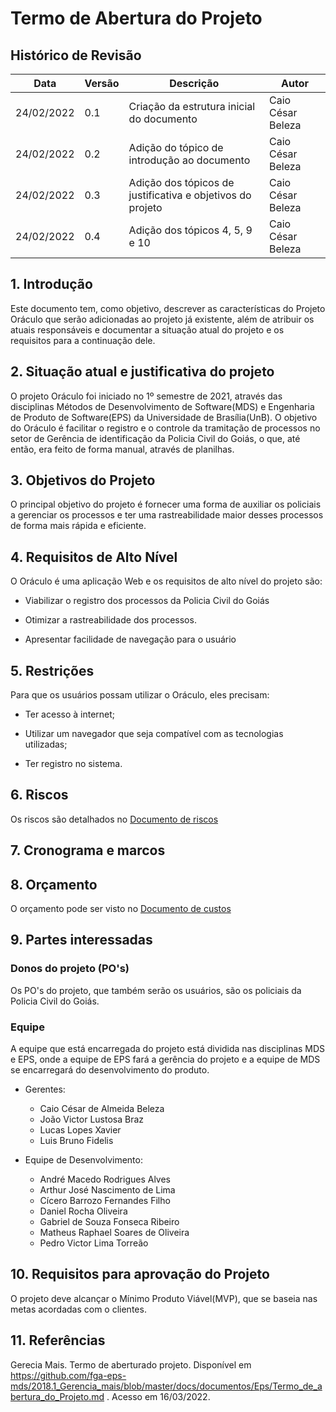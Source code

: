 # Termo de Abertura do Projeto

## Histórico de Revisão

|Data|Versão|Descrição|Autor|
|--|--|--|--|
|24/02/2022|0.1|Criação da estrutura inicial do documento|Caio César Beleza|
|24/02/2022|0.2|Adição do tópico de introdução ao documento|Caio César Beleza|
|24/02/2022|0.3|Adição dos tópicos de justificativa e objetivos do projeto |Caio César Beleza|
|24/02/2022|0.4|Adição dos tópicos 4, 5, 9 e 10 |Caio César Beleza|


## 1. Introdução

Este documento tem, como objetivo, descrever as características do Projeto Oráculo que serão adicionadas ao projeto já existente, além de atribuir os atuais responsáveis e documentar a situação atual do projeto e os requisitos para a continuação dele.

## 2. Situação atual e justificativa do projeto

O projeto Oráculo foi iniciado no 1º semestre de 2021, através das disciplinas Métodos de Desenvolvimento de Software(MDS) e Engenharia de Produto de Software(EPS) da Universidade de Brasília(UnB). O objetivo do Oráculo é facilitar o registro e o controle da tramitação de processos no setor de Gerência de identificação da Policia Civil do Goiás, o que, até então, era feito de forma manual, através de planilhas.

## 3. Objetivos do Projeto

O principal objetivo do projeto é fornecer uma forma de auxiliar os policiais a gerenciar os processos e ter uma rastreabilidade maior desses processos de forma mais rápida e eficiente.  


## 4. Requisitos de Alto Nível

O Oráculo é uma aplicação Web e os requisitos de alto nível do projeto são:

- Viabilizar o registro dos processos da Policia Civil do Goiás

- Otimizar a rastreabilidade dos processos.

- Apresentar facilidade de navegação para o usuário


## 5. Restrições

Para que os usuários possam utilizar o Oráculo, eles precisam:

- Ter acesso à internet;

- Utilizar um navegador que seja compatível com as tecnologias utilizadas;

- Ter registro no sistema.

## 6. Riscos

Os riscos são detalhados no [Documento de riscos](/docs/riscos.md)

## 7. Cronograma e marcos

## 8. Orçamento

O orçamento pode ser visto no [Documento de custos](/docs/custos.md)

## 9. Partes interessadas

### Donos do projeto (PO's)

Os PO's do projeto, que também serão os usuários, são os policiais da Policia Civil do Goiás.

### Equipe

A equipe que está encarregada do projeto está dividida nas disciplinas MDS e EPS, onde a equipe de EPS fará a gerência do projeto e a equipe de MDS se encarregará do desenvolvimento do produto.

- Gerentes:
  - Caio César de Almeida Beleza
  - João Victor Lustosa Braz
  - Lucas Lopes Xavier
  - Luis Bruno Fidelis


- Equipe de Desenvolvimento:
  - André Macedo Rodrigues Alves
  - Arthur José Nascimento de Lima
  - Cícero Barrozo Fernandes Filho
  - Daniel Rocha Oliveira
  - Gabriel de Souza Fonseca Ribeiro
  - Matheus Raphael Soares de Oliveira
  - Pedro Victor Lima Torreão


## 10. Requisitos para aprovação do Projeto

O projeto deve alcançar o Mínimo Produto Viável(MVP), que se baseia nas metas acordadas com o clientes.


## 11. Referências

Gerecia Mais. Termo de aberturado projeto. Disponível em https://github.com/fga-eps-mds/2018.1_Gerencia_mais/blob/master/docs/documentos/Eps/Termo_de_abertura_do_Projeto.md . Acesso em 16/03/2022.
